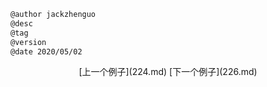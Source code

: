 
```markdown
@author jackzhenguo
@desc
@tag
@version 
@date 2020/05/02
```
		     

<center>[上一个例子](224.md)    [下一个例子](226.md)</center>